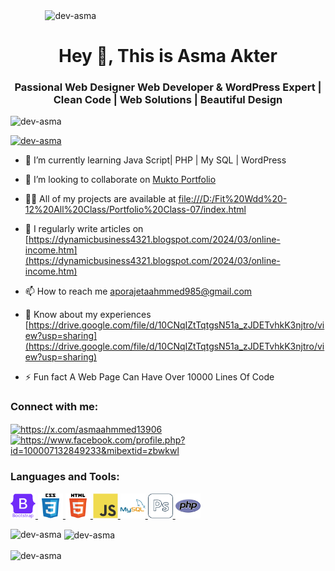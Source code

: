 <img style="margin-left: 11%; height=: 100px; " src="https://i.postimg.cc/fWp8sFCk/download-3.jpg" alt="dev-asma">


<h1 align="center">Hey 👋, This is Asma Akter</h1>
<h3 align="center">Passional Web Designer Web Developer & WordPress Expert | Clean Code | Web Solutions | Beautiful Design</h3>

<p align="left"> <img src="https://i.postimg.cc/FRqz89hr/download-1.jpg" alt="dev-asma" /> </p>

<p align="left"> <a href="https://github.com/ryo-ma/github-profile-trophy"><img src="https://github-profile-trophy.vercel.app/?username=dev-asma" alt="dev-asma" /></a> </p>

- 🌱 I’m currently learning Java Script| PHP | My SQL | WordPress

- 👯 I’m looking to collaborate on [Mukto Portfolio](file:///D:/Fit%20Wdd%20-12%20All%20Class/Portfolio%20Class-07/index.html)

- 👨‍💻 All of my projects are available at [file:///D:/Fit%20Wdd%20-12%20All%20Class/Portfolio%20Class-07/index.html](file:///D:/Fit%20Wdd%20-12%20All%20Class/Portfolio%20Class-07/index.html)

- 📝 I regularly write articles on [https://dynamicbusiness4321.blogspot.com/2024/03/online-income.htm](https://dynamicbusiness4321.blogspot.com/2024/03/online-income.htm)

- 📫 How to reach me aporajetaahmmed985@gmail.com

- 📄 Know about my experiences [https://drive.google.com/file/d/10CNqIZtTqtgsN51a_zJDETvhkK3njtro/view?usp=sharing](https://drive.google.com/file/d/10CNqIZtTqtgsN51a_zJDETvhkK3njtro/view?usp=sharing)

- ⚡ Fun fact A Web Page Can Have Over 10000 Lines Of Code

<h3 align="left">Connect with me:</h3>
<p align="left">
<a href="https://twitter.com/https://x.com/asmaahmmed13906" target="blank"><img align="center" src="https://raw.githubusercontent.com/rahuldkjain/github-profile-readme-generator/master/src/images/icons/Social/twitter.svg" alt="https://x.com/asmaahmmed13906" height="30" width="40" /></a>
<a href="https://fb.com/https://www.facebook.com/profile.php?id=100007132849233&mibextid=zbwkwl" target="blank"><img align="center" src="https://raw.githubusercontent.com/rahuldkjain/github-profile-readme-generator/master/src/images/icons/Social/facebook.svg" alt="https://www.facebook.com/profile.php?id=100007132849233&mibextid=zbwkwl" height="30" width="40" /></a>
</p>

<h3 align="left">Languages and Tools:</h3>
<p align="left"> <a href="https://getbootstrap.com" target="_blank" rel="noreferrer"> <img src="https://raw.githubusercontent.com/devicons/devicon/master/icons/bootstrap/bootstrap-plain-wordmark.svg" alt="bootstrap" width="40" height="40"/> </a> <a href="https://www.w3schools.com/css/" target="_blank" rel="noreferrer"> <img src="https://raw.githubusercontent.com/devicons/devicon/master/icons/css3/css3-original-wordmark.svg" alt="css3" width="40" height="40"/> </a> <a href="https://www.w3.org/html/" target="_blank" rel="noreferrer"> <img src="https://raw.githubusercontent.com/devicons/devicon/master/icons/html5/html5-original-wordmark.svg" alt="html5" width="40" height="40"/> </a> <a href="https://developer.mozilla.org/en-US/docs/Web/JavaScript" target="_blank" rel="noreferrer"> <img src="https://raw.githubusercontent.com/devicons/devicon/master/icons/javascript/javascript-original.svg" alt="javascript" width="40" height="40"/> </a> <a href="https://www.mysql.com/" target="_blank" rel="noreferrer"> <img src="https://raw.githubusercontent.com/devicons/devicon/master/icons/mysql/mysql-original-wordmark.svg" alt="mysql" width="40" height="40"/> </a> <a href="https://www.photoshop.com/en" target="_blank" rel="noreferrer"> <img src="https://raw.githubusercontent.com/devicons/devicon/master/icons/photoshop/photoshop-line.svg" alt="photoshop" width="40" height="40"/> </a> <a href="https://www.php.net" target="_blank" rel="noreferrer"> <img src="https://raw.githubusercontent.com/devicons/devicon/master/icons/php/php-original.svg" alt="php" width="40" height="40"/> </a> </p>

<p><img align="left" src="https://github-readme-stats.vercel.app/api/top-langs?username=dev-asma&show_icons=true&locale=en&layout=compact" alt="dev-asma" /></p>

<p>&nbsp;<img align="center" src="https://github-readme-stats.vercel.app/api?username=dev-asma&show_icons=true&locale=en" alt="dev-asma" /></p>

<p><img align="center" src="https://github-readme-streak-stats.herokuapp.com/?user=dev-asma&" alt="dev-asma" /></p>
